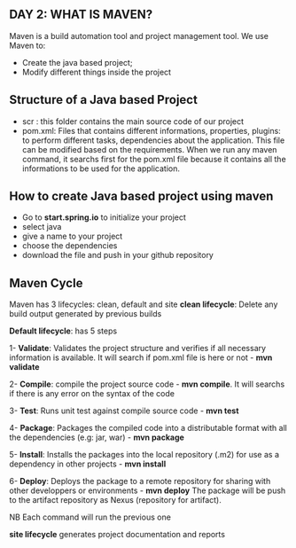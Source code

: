 ## DAY 2: WHAT IS MAVEN?

Maven is a build automation tool and project management tool. We use Maven to:
- Create the java based project;
- Modify different things inside the project

## Structure of a Java based Project

- scr : this folder contains the main source code of our project
- pom.xml: Files that contains different informations, properties, plugins: to perform different tasks, dependencies about the application. This file can be modified based on the requirements.
When we run any maven command, it searchs first for the pom.xml file because it contains all the informations to be used for the application.

## How to create Java based project using maven

- Go to **start.spring.io** to initialize your project
- select java
- give a name to your project
- choose the dependencies
- download the file and push in your github repository

## Maven Cycle

Maven has 3 lifecycles: clean, default and site
**clean lifecycle**: Delete any build output generated by previous builds

**Default lifecycle**: has 5 steps
 
 1- **Validate**: Validates the project structure and verifies if all necessary information is available. It will search if pom.xml file is here or not - **mvn validate**
 
 2- **Compile**: compile the project source code - **mvn compile**. It will searchs if there is any error on the syntax of the code
 
 3- **Test**: Runs unit test against compile source code - **mvn test**
 
 4- **Package**: Packages the compiled code into a distributable format with all the dependencies (e.g: jar, war) - **mvn package**
 
 5- **Install**: Installs the packages into the local repository (.m2) for use as a dependency in other projects - **mvn install**
 
 6- **Deploy**: Deploys the package to a remote repository for sharing with other developpers or environments - **mvn deploy** The package will be push to the artifact repository as Nexus (repository for artifact).
 
NB Each command will run the previous one  
 
 **site lifecycle** generates project documentation and reports
 
 
 
 
 
 
 
 
 
 
 
 
 
 
 
